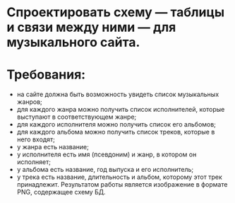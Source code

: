 # Спроектировать схему — таблицы и связи между ними — для музыкального сайта. 
# Требования:

* на сайте должна быть возможность увидеть список музыкальных жанров;
* для каждого жанра можно получить список исполнителей, которые выступают в соответствующем жанре;
* для каждого исполнителя можно получить список его альбомов;
* для каждого альбома можно получить список треков, которые в него входят;
* у жанра есть название;
* у исполнителя есть имя (псевдоним) и жанр, в котором он исполняет;
* у альбома есть название, год выпуска и его исполнитель;
* у трека есть название, длительность и альбом, которому этот трек принадлежит.
Результатом работы является изображение в формате PNG, содержащее схему БД.
